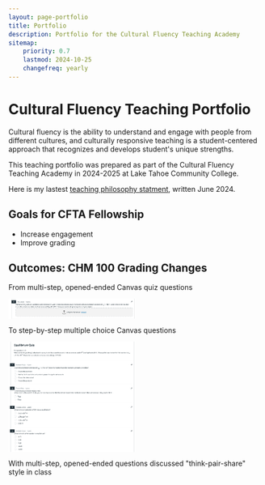 ```yaml
---
layout: page-portfolio
title: Portfolio
description: Portfolio for the Cultural Fluency Teaching Academy 
sitemap:
    priority: 0.7
    lastmod: 2024-10-25
    changefreq: yearly
---
```


# Cultural Fluency Teaching Portfolio

Cultural fluency is the ability to understand and engage with people from different cultures, and culturally responsive teaching is a student-centered approach that recognizes and develops student's unique strengths. 

This teaching portfolio was prepared as part of the Cultural Fluency Teaching Academy in 2024-2025 at Lake Tahoe Community College. 

Here is my lastest [teaching philosophy statment](https://www.raynaharris.com/blog/teaching-philosophy/), written June 2024.
 

## Goals for CFTA Fellowship

- Increase engagement 
- Improve grading 


## Outcomes: CHM 100 Grading Changes 

From multi-step, opened-ended Canvas quiz questions 

<img src="/images/CFTA-1.png" alt="review" width="50%" align="center"/>

To step-by-step multiple choice Canvas questions

<img src="/images/CFTA-2.png" alt="review" width="50%" align="center"/>

With multi-step, opened-ended questions discussed "think-pair-share" style in class 